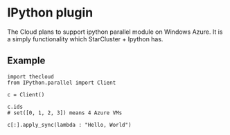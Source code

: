IPython plugin
==============

The Cloud plans to support ipython parallel module on Windows Azure. It is a simply functionality which StarCluster + Ipython has.

Example
----------
```
import thecloud
from IPython.parallel import Client

c = Client()

c.ids
# set([0, 1, 2, 3]) means 4 Azure VMs

c[:].apply_sync(lambda : "Hello, World")
```
